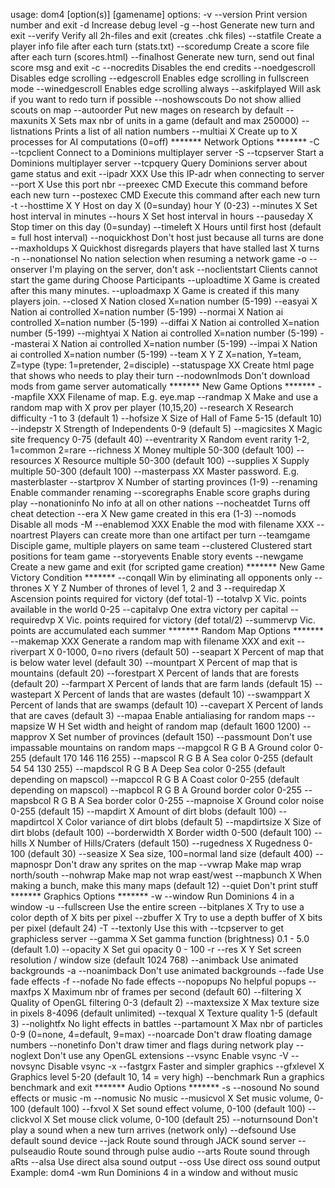 usage: dom4 \[option(s)] [gamename]
options:
-v  --version       Print version number and exit
-d                  Increase debug level
-g  --host          Generate new turn and exit
    --verify        Verify all 2h-files and exit (creates .chk files)
    --statfile      Create a player info file after each turn (stats.txt)
    --scoredump     Create a score file after each turn (scores.html)
    --finalhost     Generate new turn, send out final score msg and exit
-c  --nocredits     Disables the end credits
    --noedgescroll  Disables edge scrolling
    --edgescroll    Enables edge scrolling in fullscreen mode
    --winedgescroll Enables edge scrolling always
    --askifplayed   Will ask if you want to redo turn if possible
    --noshowscouts  Do not show allied scouts on map
    --autoorder     Put new mages on research by default
    --maxunits X    Sets max nbr of units in a game (default and max 250000)
    --listnations   Prints a list of all nation numbers
    --multiai X     Create up to X processes for AI computations (0=off)
******* Network Options *******
-C  --tcpclient     Connect to a Dominions multiplayer server
-S  --tcpserver     Start a Dominions multiplayer server
    --tcpquery      Query Dominions server about game status and exit
    --ipadr XXX     Use this IP-adr when connecting to server
    --port X        Use this port nbr
    --preexec CMD   Execute this command before each new turn
    --postexec CMD  Execute this command after each new turn
-t  --hosttime X Y  Host on day X (0=sunday) hour Y (0-23)
    --minutes X     Set host interval in minutes
    --hours X       Set host interval in hours
    --pauseday X    Stop timer on this day (0=sunday)
    --timeleft X    Hours until first host (default = full host interval)
    --noquickhost   Don't host just because all turns are done
    --maxholdups X  Quickhost disregards players that have stalled last X turns
-n  --nonationsel   No nation selection when resuming a network game
-o  --onserver      I'm playing on the server, don't ask
    --noclientstart Clients cannot start the game during Choose Participants
    --uploadtime X  Game is created after this many minutes.
    --uploadmaxp X  Game is created if this many players join.
    --closed X      Nation closed X=nation number (5-199)
    --easyai X      Nation ai controlled X=nation number (5-199)
    --normai X      Nation ai controlled X=nation number (5-199)
    --diffai X      Nation ai controlled X=nation number (5-199)
    --mightyai X    Nation ai controlled X=nation number (5-199)
    --masterai X    Nation ai controlled X=nation number (5-199)
    --impai X       Nation ai controlled X=nation number (5-199)
    --team X Y Z    X=nation, Y=team, Z=type (type: 1=pretender, 2=disciple)
    --statuspage XX Create html page that shows who needs to play their turn
    --nodownlmods   Don't download mods from game server automatically
******* New Game Options *******
    --mapfile XXX   Filename of map. E.g. eye.map
    --randmap X     Make and use a random map with X prov per player (10,15,20)
    --research X    Research difficulty -1 to 3 (default 1)
    --hofsize X     Size of Hall of Fame 5-15 (default 10)
    --indepstr X    Strength of Independents 0-9 (default 5)
    --magicsites X  Magic site frequency 0-75 (default 40)
    --eventrarity X Random event rarity 1-2, 1=common 2=rare
    --richness X    Money multiple 50-300 (default 100)
    --resources X   Resource multiple 50-300 (default 100)
    --supplies X    Supply multiple 50-300 (default 100)
    --masterpass XX Master password. E.g. masterblaster
    --startprov X   Number of starting provinces (1-9)
    --renaming      Enable commander renaming
    --scoregraphs   Enable score graphs during play
    --nonationinfo  No info at all on other nations
    --nocheatdet    Turns off cheat detection
    --era X         New game created in this era (1-3)
    --nomods        Disable all mods
-M  --enablemod XXX Enable the mod with filename XXX
    --noartrest     Players can create more than one artifact per turn
    --teamgame      Disciple game, multiple players on same team
    --clustered     Clustered start positions for team game
    --storyevents   Enable story events
    --newgame       Create a new game and exit (for scripted game creation)
******* New Game Victory Condition *******
    --conqall       Win by eliminating all opponents only
    --thrones X Y Z Number of thrones of level 1, 2 and 3
    --requiredap X  Ascension points required for victory (def total-1)
    --totalvp X     Vic. points available in the world 0-25
    --capitalvp     One extra victory per capital
    --requiredvp X  Vic. points required for victory (def total/2)
    --summervp      Vic. points are accumulated each summer
******* Random Map Options *******
    --makemap XXX   Generate a random map with filename XXX and exit
    --riverpart X   0-1000, 0=no rivers (default 50)
    --seapart X     Percent of map that is below water level (default 30)
    --mountpart X   Percent of map that is mountains (default 20)
    --forestpart X  Percent of lands that are forests (default 20)
    --farmpart X    Percent of lands that are farm lands (default 15)
    --wastepart X   Percent of lands that are wastes (default 10)
    --swamppart X   Percent of lands that are swamps (default 10)
    --cavepart X    Percent of lands that are caves (default 3)
    --mapaa         Enable antialiasing for random maps
    --mapsize W H   Set width and height of random map (default 1600 1200)
    --mapprov X     Set number of provinces (default 150)
    --passmount     Don't use impassable mountains on random maps
    --mapgcol R G B A   Ground color 0-255 (default 170 146 116 255)
    --mapscol R G B A   Sea color 0-255 (default 54 54 130 255)
    --mapdscol R G B A  Deep Sea color 0-255 (default depending on mapscol)
    --mapccol R G B A   Coast color 0-255 (default depending on mapscol)
    --mapbcol R G B A   Ground border color 0-255
    --mapsbcol R G B A  Sea border color 0-255
    --mapnoise X    Ground color noise 0-255 (default 15)
    --mapdirt X     Amount of dirt blobs (default 100)
    --mapdirtcol X  Color variance of dirt blobs (default 5)
    --mapdirtsize X Size of dirt blobs (default 100)
    --borderwidth X Border width 0-500 (default 100)
    --hills X       Number of Hills/Craters (default 150)
    --rugedness X   Rugedness 0-100 (default 30)
    --seasize X     Sea size, 100=normal land size (default 400)
    --mapnospr      Don't draw any sprites on the map
    --vwrap         Make map wrap north/south
    --nohwrap       Make map not wrap east/west
    --mapbunch X    When making a bunch, make this many maps (default 12)
    --quiet         Don't print stuff
******* Graphics Options *******
-w  --window        Run Dominions 4 in a window
-u  --fullscreen    Use the entire screen
    --bitplanes X   Try to use a color depth of X bits per pixel
    --zbuffer X     Try to use a depth buffer of X bits per pixel (default 24)
-T  --textonly      Use this with --tcpserver to get graphicless server
    --gamma X       Set gamma function (brightness) 0.1 - 5.0 (default 1.0)
    --opacity X     Set gui opacity 0 - 100
-r  --res X Y       Set screen resolution / window size (default 1024 768)
    --animback      Use animated backgrounds
-a  --noanimback    Don't use animated backgrounds
    --fade          Use fade effects
-f  --nofade        No fade effects
    --nopopups      No helpful popups
    --maxfps X      Maximum nbr of frames per second (default 60)
    --filtering X   Quality of OpenGL filtering 0-3 (default 2)
    --maxtexsize X  Max texture size in pixels 8-4096 (default unlimited)
    --texqual X     Texture quality 1-5 (default 3)
    --nolightfx     No light effects in battles
    --partamount X  Max nbr of particles 0-9 (0=none, 4=default, 9=max)
    --noarcade      Don't draw floating damage numbers
    --nonetinfo     Don't draw timer and flags during network play
    --noglext       Don't use any OpenGL extensions
    --vsync         Enable vsync
-V  --novsync       Disable vsync
-x  --fastgrx       Faster and simpler graphics
    --gfxlevel X    Graphics level 5-20 (default 10, 14 = very high)
    --benchmark     Run a graphics benchmark and exit
******* Audio Options *******
-s  --nosound       No sound effects or music
-m  --nomusic       No music
    --musicvol X    Set music volume, 0-100 (default 100)
    --fxvol X       Set sound effect volume, 0-100 (default 100)
    --clickvol X    Set mouse click volume, 0-100 (default 25)
    --noturnsound   Don't play a sound when a new turn arrives (network only)
    --defsound      Use default sound device
    --jack          Route sound through JACK sound server
    --pulseaudio    Route sound through pulse audio
    --arts          Route sound through aRts
    --alsa          Use direct alsa sound output
    --oss           Use direct oss sound output
Example: dom4 -wm   Run Dominions 4 in a window and without music
